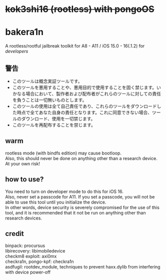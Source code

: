 # ~~kok3shi16 (rootless) with pongoOS~~
# bakera1n

A rootless/rootful jailbreak toolkit for A8 - A11 / iOS 15.0 - 16(.1.2) for *developers*


## 警告  
- このツールは概念実証ツールです。  
- このツールを悪用することや、悪用目的で使用することを固く禁じます。いかなる場合において、製作者および配布者がこれらのツールに対しての責任を負うことは一切無いものとします。  
- このツールの使用は全て自己責任であり、これらのツールをダウンロードした時点で全てあなた自身の責任となります。これに同意できない場合、ツールのダウンロード、使用を一切禁じます。  
- このツールを再配布することを禁じます。  


## warm
rootless mode (with bindfs edition) may cause bootloop.  
Also, this should never be done on anything other than a research device.  
At your own risk!  

## how to use?
You need to turn on developer mode to do this for iOS 16.  
Also, never set a passcode for A11. If you set a passcode, you will not be able to use this tool until you initialize the device.  
In other words, device security is severely compromised for the use of this tool, and it is recommended that it not be run on anything other than research devices.  

## credit
binpack: procursus  
libirecovery: libimobiledevice  
checkm8 exploit: axi0mx  
checkra1n, pongo-kpf: checkra1n  
asdfugil: rootdev_module, techniques to prevent haxx.dylib from interfering with device power-off
